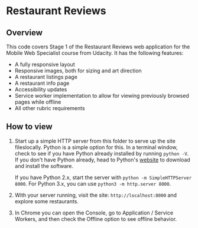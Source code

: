 # Restaurant Reviews

## Overview

This code covers Stage 1 of the Restaurant Reviews web application for the Mobile Web Specialist course from Udacity. It has the following features:

* A fully responsive layout
* Responsive images, both for sizing and art direction
* A restaurant listings page
* A restaurant info page
* Accessibility updates
* Service worker implementation to allow for viewing previously browsed pages while offline
* All other rubric requirements

## How to view

1. Start up a simple HTTP server from this folder to serve up the site fileslocally. Python is a simple option for this. In a terminal window, check to see if you have Python already installed by running `python -V`. If you don't have Python already, head to Python's [website](https://www.python.org/) to download and install the software.

    If you have Python 2.x, start the server with `python -m SimpleHTTPServer 8000`. For Python 3.x, you can use `python3 -m http.server 8000`.

2. With your server running, visit the site: `http://localhost:8000` and explore some restaurants.

3. In Chrome you can open the Console, go to Application / Service Workers, and then check the Offline option to see offline behavior.
